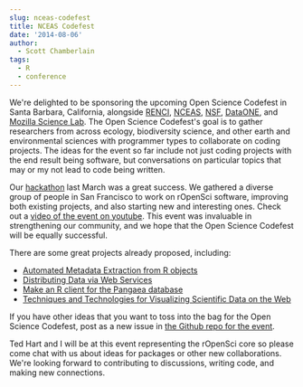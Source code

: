 ```yaml
---
slug: nceas-codefest
title: NCEAS Codefest
date: '2014-08-06'
author:
  - Scott Chamberlain
tags:
  - R
  - conference
---
```


We're delighted to be sponsoring the upcoming Open Science Codefest in Santa Barbara, California, alongside [RENCI](https://renci.org/), [NCEAS](https://www.nceas.ucsb.edu/), [NSF](https://www.nsf.gov/), [DataONE](https://www.dataone.org/), and [Mozilla Science Lab](https://mozillascience.org/).  The Open Science Codefest's goal is to gather researchers from across ecology, biodiversity science, and other earth and environmental sciences with programmer types to collaborate on coding projects. The ideas for the event so far include not just coding projects with the end result being software, but conversations on particular topics that may or my not lead to code being written.

Our [hackathon](https://ropensci.org/blog/2014/05/14/ropenhack//) last March was a great success. We gathered a diverse group of people in San Francisco to work on rOpenSci software, improving both existing projects, and also starting new and interesting ones. Check out a [video of the event on youtube](http://www.youtube.com/watch?v=iUcm5COsKJo). This event was invaluable in strengthening our community, and we hope that the Open Science Codefest will be equally successful.

There are some great projects already proposed, including:

* [Automated Metadata Extraction from R objects](https://github.com/NCEAS/open-science-codefest/issues/21)
* [Distributing Data via Web Services](https://github.com/NCEAS/open-science-codefest/issues/19)
* [Make an R client for the Pangaea database](https://github.com/NCEAS/open-science-codefest/issues/16)
* [Techniques and Technologies for Visualizing Scientific Data on the Web](https://github.com/NCEAS/open-science-codefest/issues/2)

If you have other ideas that you want to toss into the bag for the Open Science Codefest, post as a new issue in [the Github repo for the event](https://github.com/NCEAS/open-science-codefest/issues/new).

Ted Hart and I will be at this event representing the rOpenSci core so please come chat with us about ideas for packages or other new collaborations. We're looking forward to contributing to discussions, writing code, and making new connections.
